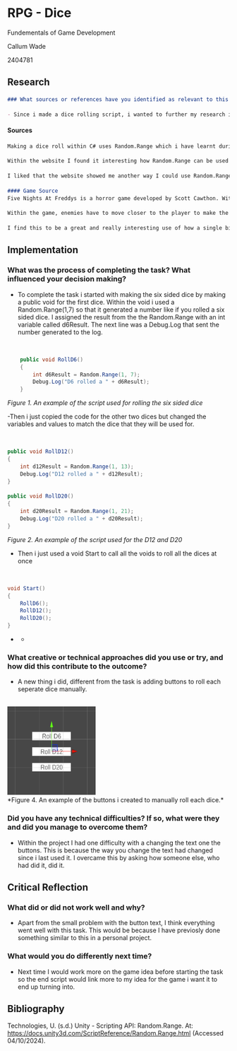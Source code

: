# RPG - Dice

Fundementals of Game Development

Callum Wade

2404781

## Research

```markdown
### What sources or references have you identified as relevant to this task?

- Since i made a dice rolling script, i wanted to further my research into Random.Range within C#. To do this i looked on the unity documentation website.
```

#### Sources
```markdown
Making a dice roll within C# uses Random.Range which i have learnt during previous work i have done inside of unity. However i still learnt more on Random.Range to see how far it can go when programming. This lead me to read the unity documentation on Random.Range. (Technologies, s.d.)

Within the website I found it interesting how Random.Range can be used for things such as getting random numbers to determine an objects position within a Vector3.

I liked that the website showed me another way I could use Random.Range but i felt that only showing one way of using it felt like too little of an example of it's use.

#### Game Source
Five Nights At Freddys is a horror game developed by Scott Cawthon. Within the programming of the game, Random.Range is used to determine the characters movement(Five Nights at Freddy's, 2014).

Within the game, enemies have to move closer to the player to make the player lose. The way they are programmed is so that, based on the difficulty each enemy is set to, a number between 1 and 20 is selected to be there movement number, if the number that the Random.Range choses is less then the movement number, then the character can move closer to the player, if it's not below the number then they can't move. In the custom mode the player can change the enemie's difficulty up to 20 which means evertime the enemy gets a chance to move, they can move.

I find this to be a great and really interesting use of how a single bit of code can be used as the main piece of code for a whole game and how advanced a single piece of code can become when used right.

```

## Implementation

### What was the process of completing the task? What influenced your decision making?

- To complete the task i started with making the six sided dice by making a public void for the first dice. Within the void i used a Random.Range(1,7) so that it generated a number like if you rolled a six sided dice. I assigned the result from the the Random.Range with an int variable called d6Result. The next line was a Debug.Log that sent the number generated to the log.

<br>

```csharp
    public void RollD6()
    {
        int d6Result = Random.Range(1, 7);
        Debug.Log("D6 rolled a " + d6Result);
    }
```
*Figure 1. An example of the script used for rolling the six sided dice*

-Then i just copied the code for the other two dices but changed the variables and values to match the dice that they will be used for.

<br>

```csharp
public void RollD12()
{
    int d12Result = Random.Range(1, 13);
    Debug.Log("D12 rolled a " + d12Result);
}

public void RollD20()
{
    int d20Result = Random.Range(1, 21);
    Debug.Log("D20 rolled a " + d20Result);
}
```
*Figure 2. An example of the script used for the D12 and D20*

- Then i just used a void Start to call all the voids to roll all the dices at once

<br>

```csharp
void Start()
{
    RollD6();
    RollD12();
    RollD20();
}
```
* *
### What creative or technical approaches did you use or try, and how did this contribute to the outcome?

- A new thing i did, different from the task is adding buttons to roll each seperate dice manually.

<br>

<img src="Buttons example.png" width="200" height="200">
<br>
*Figure 4. An example of the buttons i created to manually roll each dice.*

### Did you have any technical difficulties? If so, what were they and did you manage to overcome them?

- Within the project I had one difficulty with a changing the text one the buttons. This is because the way you change the text had changed since i last used it. I overcame this by asking how someone else, who had did it, did it.

## Critical Reflection

### What did or did not work well and why?

- Apart from the small problem with the button text, I think everything went well with this task. This would be because I have previosly done something similar to this in a personal project.

### What would you do differently next time?

- Next time I would work more on the game idea before starting the task so the end script would link more to my idea for the game i want it to end up turning into.

## Bibliography

Technologies, U. (s.d.) Unity - Scripting API: Random.Range. At: https://docs.unity3d.com/ScriptReference/Random.Range.html (Accessed  04/10/2024).

